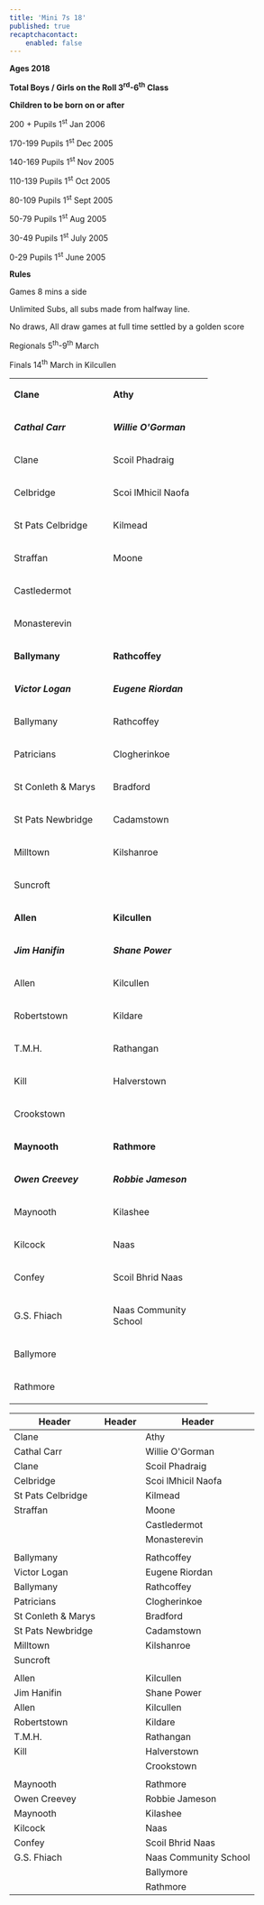 ```yaml
---
title: 'Mini 7s 18'
published: true
recaptchacontact:
    enabled: false
---
```


<p><strong>Ages 2018</strong></p>
<p><strong>Total Boys / Girls on the Roll 3<sup>rd</sup>-6<sup>th</sup> Class</strong></p>
<p><strong>Children to be born on or after</strong></p>
<p>200 + Pupils 1<sup>st</sup> Jan 2006</p>
<p>170-199 Pupils 1<sup>st</sup> Dec 2005</p>
<p>140-169 Pupils 1<sup>st</sup> Nov 2005</p>
<p>110-139 Pupils 1<sup>st</sup> Oct 2005</p>
<p>80-109 Pupils 1<sup>st</sup> Sept 2005</p>
<p>50-79 Pupils 1<sup>st</sup> Aug 2005</p>
<p>30-49 Pupils 1<sup>st</sup> July 2005</p>
<p>0-29 Pupils 1<sup>st</sup> June 2005</p>
<p><strong>Rules </strong></p>
<p>Games 8 mins a side</p>
<p>Unlimited Subs, all subs made from halfway line.</p>
<p>No draws, All draw games at full time settled by a golden score</p>
<p>Regionals 5<sup>th</sup>-9<sup>th</sup> March</p>
<p>Finals 14<sup>th</sup> March in Kilcullen</p>
<table width="0">
<tbody>
<tr>
<td width="137">
<p><strong>Clane </strong></p>
</td>
<td width="160">
<p><strong>Athy</strong></p>
</td>
</tr>
<tr>
<td width="137">
<p><strong><em>Cathal Carr</em></strong></p>
</td>
<td width="160">
<p><strong><em>Willie O'Gorman</em></strong></p>
</td>
</tr>
<tr>
<td width="137">
<p>Clane</p>
</td>
<td width="160">
<p>Scoil Phadraig</p>
</td>
</tr>
<tr>
<td width="137">
<p>Celbridge</p>
</td>
<td width="160">
<p>Scoi lMhicil Naofa</p>
</td>
</tr>
<tr>
<td width="137">
<p>St Pats Celbridge</p>
</td>
<td width="160">
<p>Kilmead</p>
</td>
</tr>
<tr>
<td width="137">
<p>Straffan</p>
</td>
<td width="160">
<p>Moone</p>
</td>
</tr>
<tr>
<td width="160">
<p>Castledermot</p>
</td>
</tr>
<tr>
<td width="160">
<p>Monasterevin</p>
</td>
</tr>
<tr>
</tr>
<tr>
<td width="137">
<p><strong>Ballymany</strong></p>
</td>
<td width="160">
<p><strong>Rathcoffey</strong></p>
</td>
</tr>
<tr>
<td width="137">
<p><strong><em>Victor Logan</em></strong></p>
</td>
<td width="160">
<p><strong><em>Eugene Riordan</em></strong></p>
</td>
</tr>
<tr>
<td width="137">
<p>Ballymany</p>
</td>
<td width="160">
<p>Rathcoffey</p>
</td>
</tr>
<tr>
<td width="137">
<p>Patricians</p>
</td>
<td width="160">
<p>Clogherinkoe</p>
</td>
</tr>
<tr>
<td width="137">
<p>St Conleth &amp; Marys</p>
</td>
<td width="160">
<p>Bradford</p>
</td>
</tr>
<tr>
<td width="137">
<p>St Pats Newbridge</p>
</td>
<td width="160">
<p>Cadamstown</p>
</td>
</tr>
<tr>
<td width="137">
<p>Milltown</p>
</td>
<td width="160">
<p>Kilshanroe</p>
</td>
</tr>
<tr>
<td width="137">
<p>Suncroft</p>
</td>
</tr>
<tr>
</tr>
<tr>
<td width="137">
<p><strong>Allen</strong></p>
</td>
<td width="160">
<p><strong>Kilcullen</strong></p>
</td>
</tr>
<tr>
<td width="137">
<p><strong><em>Jim Hanifin</em></strong></p>
</td>
<td width="160">
<p><strong><em>Shane Power</em></strong></p>
</td>
</tr>
<tr>
<td width="137">
<p>Allen</p>
</td>
<td width="160">
<p>Kilcullen</p>
</td>
</tr>
<tr>
<td width="137">
<p>Robertstown</p>
</td>
<td width="160">
<p>Kildare</p>
</td>
</tr>
<tr>
<td width="137">
<p>T.M.H.</p>
</td>
<td width="160">
<p>Rathangan</p>
</td>
</tr>
<tr>
<td width="137">
<p>Kill</p>
</td>
<td width="160">
<p>Halverstown</p>
</td>
</tr>
<tr>
<td width="160">
<p>Crookstown</p>
</td>
</tr>
<tr>
</tr>
<tr>
<td width="137">
<p><strong>Maynooth</strong></p>
</td>
<td width="160">
<p><strong>Rathmore</strong></p>
</td>
</tr>
<tr>
<td width="137">
<p><strong><em>Owen Creevey</em></strong></p>
</td>
<td width="160">
<p><strong><em>Robbie Jameson</em></strong></p>
</td>
</tr>
<tr>
<td width="137">
<p>Maynooth</p>
</td>
<td width="160">
<p>Kilashee</p>
</td>
</tr>
<tr>
<td width="137">
<p>Kilcock</p>
</td>
<td width="160">
<p>Naas</p>
</td>
</tr>
<tr>
<td width="137">
<p>Confey</p>
</td>
<td width="160">
<p>Scoil Bhrid Naas</p>
</td>
</tr>
<tr>
<td width="137">
<p>G.S. Fhiach</p>
</td>
<td width="160">
<p>Naas Community School</p>
</td>
</tr>
<tr>
<td width="160">
<p>Ballymore</p>
</td>
</tr>
<tr>
<td width="160">
<p>Rathmore</p>
</td>
</tr>
</tbody>
</table>

| Header | Header | Header |
| ------|------|------ |
| Clane  |  | Athy |
| Cathal Carr |  | Willie O'Gorman |
| Clane |  | Scoil Phadraig |
| Celbridge |  | Scoi lMhicil Naofa  |
| St Pats Celbridge |  | Kilmead |
| Straffan  |  | Moone |
|  |  | Castledermot |
|  |  | Monasterevin  |
|  |  |  |
| Ballymany |  | Rathcoffey |
| Victor Logan |  | Eugene Riordan |
| Ballymany |  | Rathcoffey |
| Patricians |  | Clogherinkoe |
| St Conleth & Marys |  | Bradford |
| St Pats Newbridge |  | Cadamstown  |
| Milltown |  | Kilshanroe |
| Suncroft |  |  |
|  |  |  |
| Allen |  | Kilcullen |
| Jim Hanifin |  | Shane Power |
| Allen |  | Kilcullen |
| Robertstown |  | Kildare |
| T.M.H. |  | Rathangan |
| Kill |  | Halverstown |
|  |  | Crookstown |
|  |  |  |
| Maynooth |  | Rathmore |
| Owen Creevey |  | Robbie Jameson |
| Maynooth |  | Kilashee |
| Kilcock |  | Naas |
| Confey |  | Scoil Bhrid Naas |
| G.S. Fhiach |  | Naas Community School |
|  |  | Ballymore |
|  |  | Rathmore  |